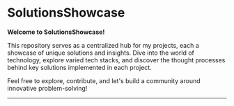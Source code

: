 # SolutionsShowcase

**Welcome to SolutionsShowcase!**

This repository serves as a centralized hub for my projects, each a showcase of unique solutions and insights. Dive into the world of technology, explore varied tech stacks, and discover the thought processes behind key solutions implemented in each project.

Feel free to explore, contribute, and let's build a community around innovative problem-solving!

---
